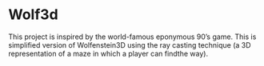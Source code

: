 # Wolf3d
This project is inspired by the world-famous eponymous 90’s game. This is simplified version of Wolfenstein3D using the ray casting technique (a 3D representation of a maze in which a player can findthe way).
